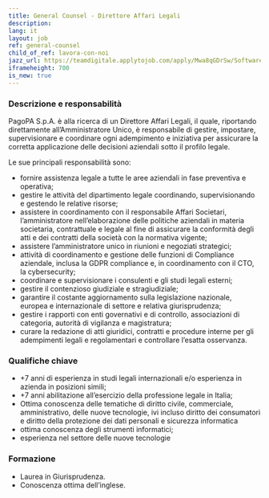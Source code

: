 ```yaml
---
title: General Counsel - Direttore Affari Legali
description:
lang: it
layout: job
ref: general-counsel
child_of_ref: lavora-con-noi
jazz_url: https://teamdigitale.applytojob.com/apply/Mwa8qGDrSw/Software-Developer
iframeheight: 700
is_new: true
---
```


### Descrizione e responsabilità

PagoPA S.p.A. è alla ricerca di un Direttore Affari Legali, il quale, riportando direttamente all’Amministratore Unico, è responsabile di gestire, impostare, supervisionare e coordinare ogni adempimento e iniziativa per assicurare la corretta applicazione delle decisioni aziendali sotto il profilo legale.

Le sue principali responsabilità sono:
* fornire assistenza legale a tutte le aree aziendali in fase preventiva e operativa;
* gestire le attività del dipartimento legale coordinando, supervisionando e gestendo le relative risorse; 
* assistere in coordinamento con il responsabile Affari Societari, l’amministratore nell’elaborazione delle politiche aziendali in materia societaria, contrattuale e legale al fine di assicurare la conformità degli atti e dei contratti della società con la normativa vigente; 
* assistere l’amministratore unico in riunioni e negoziati strategici; 
* attività di coordinamento e gestione delle funzioni di Compliance aziendale, inclusa la GDPR compliance e, in coordinamento con il CTO, la cybersecurity;
* coordinare e supervisionare i consulenti e gli studi legali esterni; 
* gestire il contenzioso giudiziale e stragiudiziale; 
* garantire il costante aggiornamento sulla legislazione nazionale, europea e internazionale di settore e relativa giurisprudenza; 
* gestire i rapporti con enti governativi e di controllo, associazioni di categoria, autorità di vigilanza e magistratura;
* curare la redazione di atti giuridici, contratti e procedure interne per gli adempimenti legali e regolamentari e controllare l’esatta osservanza. 


### Qualifiche chiave

* +7 anni di esperienza in studi legali internazionali e/o esperienza in azienda in posizioni simili;
* +7 anni abilitazione all’esercizio della professione legale in Italia;
* Ottima conoscenza delle tematiche di diritto civile, commerciale, amministrativo, delle nuove tecnologie, ivi incluso diritto dei consumatori e diritto della protezione dei dati personali e sicurezza informatica  
* ottima conoscenza degli strumenti informatici;
* esperienza nel settore delle nuove tecnologie


### Formazione

* Laurea in Giurisprudenza.
* Conoscenza ottima dell’inglese.

